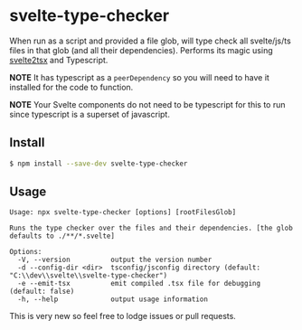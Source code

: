 # svelte-type-checker

When run as a script and provided a file glob, will type check all svelte/js/ts files in that glob (and all their dependencies).
Performs its magic using [svelte2tsx](https://github.com/halfnelson/svelte2tsx) and Typescript.

__NOTE__ It has typescript as a `peerDependency` so you will need to have it installed for the code to function.

__NOTE__ Your Svelte components do not need to be typescript for this to run since typescript is a superset of javascript.

## Install

```sh
$ npm install --save-dev svelte-type-checker
```

## Usage

```
Usage: npx svelte-type-checker [options] [rootFilesGlob]

Runs the type checker over the files and their dependencies. [the glob defaults to ./**/*.svelte]

Options:
  -V, --version          output the version number
  -d --config-dir <dir>  tsconfig/jsconfig directory (default: "C:\\dev\\svelte\\svelte-type-checker")
  -e --emit-tsx          emit compiled .tsx file for debugging (default: false)
  -h, --help             output usage information

```

This is very new so feel free to lodge issues or pull requests.